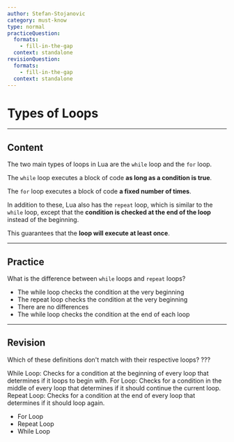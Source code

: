 ```yaml
---
author: Stefan-Stojanovic
category: must-know
type: normal
practiceQuestion:
  formats:
    - fill-in-the-gap
  context: standalone
revisionQuestion:
  formats:
    - fill-in-the-gap
  context: standalone
---
```


# Types of Loops

---
## Content

The two main types of loops in Lua are the `while` loop and the `for` loop. 

The `while` loop executes a block of code **as long as a condition is true**.

The `for` loop executes a block of code **a fixed number of times**.

In addition to these, Lua also has the `repeat` loop, which is similar to the `while` loop, except that the **condition is checked at the end of the loop** instead of the beginning. 

This guarantees that the **loop will execute at least once**.

---

## Practice

What is the difference between `while` loops and `repeat` loops?

- The while loop checks the condition at the very beginning
- The repeat loop checks the condition at the very beginning
- There are no differences
- The while loop checks the condition at the end of each loop

---

## Revision

Which of these definitions don't match with their respective loops? ???

While Loop: Checks for a condition at the beginning of every loop that determines if it loops to begin with.
For Loop: Checks for a condition in the middle of every loop that determines if it should continue the current loop.
Repeat Loop: Checks for a condition at the end of every loop that determines if it should loop again.

- For Loop
- Repeat Loop
- While Loop